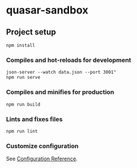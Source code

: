 # quasar-sandbox

## Project setup
```
npm install
```

### Compiles and hot-reloads for development
```
json-server --watch data.json --port 3001"
npm run serve
```

### Compiles and minifies for production
```
npm run build
```

### Lints and fixes files
```
npm run lint
```

### Customize configuration
See [Configuration Reference](https://cli.vuejs.org/config/).
